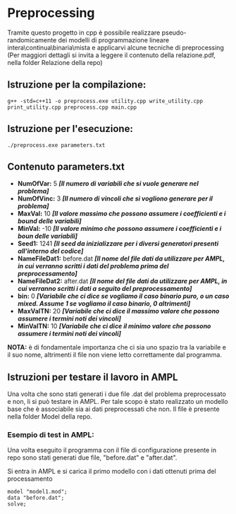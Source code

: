 # Preprocessing

Tramite questo progetto in cpp è possibile realizzare pseudo-randomicamente dei modelli di programmazione lineare intera\continua\binaria\mista e applicarvi alcune tecniche di preprocessing (Per maggiori dettagli si invita a leggere il contenuto della relazione.pdf, nella folder Relazione della repo)

## Istruzione per la compilazione:
```
g++ -std=c++11 -o preprocess.exe utility.cpp write_utility.cpp print_utility.cpp preprocess.cpp main.cpp
```
## Istruzione per l'esecuzione:
```
./preprocess.exe parameters.txt
```
## Contenuto parameters.txt

- **NumOfVar:** 5  ***[Il numero di variabili che si vuole generare nel problema]***
- **NumOfVinc:** 3 ***[Il numero di vincoli che si vogliono generare per il problema]***
- **MaxVal:** 10 ***[Il valore massimo che possono assumere i coefficienti e i bound delle variabili]***
- **MinVal:** -10 ***[Il valore minimo che possono assumere i coefficienti e i boun delle variabili]***
- **Seed1:** 1241 ***[Il seed da inizializzare per i diversi generatori presenti all'interno del codice]***
- **NameFileDat1:** before.dat ***[Il nome del file dati da utilizzare per AMPL, in cui verranno scritti i dati del problema prima del preprocessamento]***
- **NameFileDat2:** after.dat ***[Il nome del file dati da utilizzare per AMPL, in cui verranno scritti i dati a seguito del preprocessamento]***
- **bin:** 0 ***[Variabile che ci dice se vogliamo il caso binario puro, o un caso mixed. Assume 1 se vogliamo il caso binario, 0 altrimenti]***
- **MaxValTN:** 20 ***[Variabile che ci dice il massimo valore che possono assumere i termini noti dei vincoli]***
- **MinValTN:** 10 ***[Variabile che ci dice il minimo valore che possono assumere i termini noti dei vincoli]***

**NOTA:** è di fondamentale importanza che ci sia uno spazio tra la variabile e il suo nome, altrimenti il file non viene letto correttamente dal programma.

## Istruzioni per testare il lavoro in AMPL

Una volta che sono stati generati i due file .dat del problema preprocessato e non, li si può testare in AMPL. Per tale scopo è stato realizzato un modello base che è associabile sia ai dati preprocessati che non. Il file è presente nella folder Model della repo.

### Esempio di test in AMPL:

Una volta eseguito il programma con il file di configurazione presente in repo sono stati generati due file, "before.dat" e "after.dat".

Si entra in AMPL e si carica il primo modello con i dati ottenuti prima del processamento

```
model "model1.mod";
data "before.dat";
solve;
```



